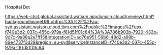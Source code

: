 Hospital Bot

https://web-chat.global.assistant.watson.appdomain.cloud/preview.html?backgroundImageURL=https%3A%2F%2Fau-syd.assistant.watson.cloud.ibm.com%2Fpublic%2Fimages%2Fupx-f740e3d2-037c-455c-979a-f81d51f01c64%3A%3A786b903b-7920-433b-9d7c-9a88a2e7ff15&integrationID=ad76e951-56b6-48d2-a99b-89e4737f3d29&region=au-syd&serviceInstanceID=f740e3d2-037c-455c-979a-f81d51f01c64
